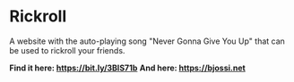 # Rickroll
A website with the auto-playing song "Never Gonna Give You Up" that can be used to rickroll your friends.

**Find it here: https://bit.ly/3BlS71b**
**And here: https://bjossi.net**
